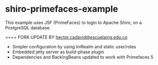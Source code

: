shiro-primefaces-example
========================

This example uses JSF (PrimeFaces) to login to Apache Shiro, on a PostgreSQL database.


==== FORK UPDATE BY hector.cadavid@escuelaing.edu.co

- Simpler configuration by using IniRealm and static user/roles
- Embedded jetty server as build-phase plugin
- Dependencies and BackingBeans updated to work with Primefaces 5
